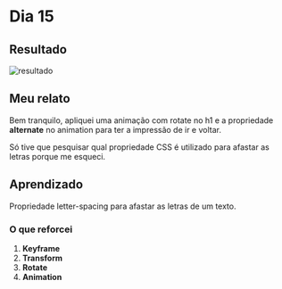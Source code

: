 # Dia 15

## Resultado

![resultado](rotate.gif)

## Meu relato

Bem tranquilo, apliquei uma animação com rotate no h1 e a propriedade **alternate** no animation para ter a impressão de ir e voltar.

Só tive que pesquisar qual propriedade CSS é utilizado para afastar as letras porque me esqueci.

## Aprendizado

Propriedade letter-spacing para afastar as letras de um texto.

### O que reforcei

1. **Keyframe**
1. **Transform**
1. **Rotate**
1. **Animation**
